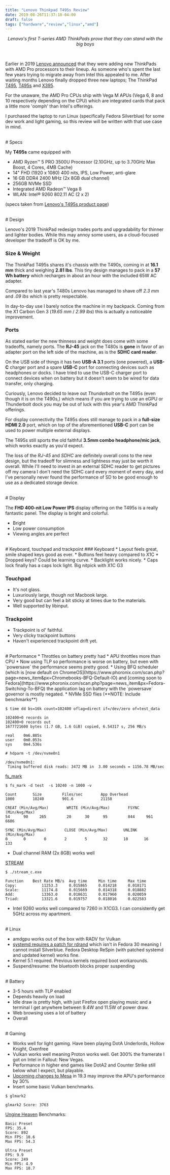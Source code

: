 ```yaml
---
title: "Lenovo Thinkpad T495s Review"
date: 2019-08-26T11:37:10-04:00
draft: false
tags: ["hardware","review","linux","amd"]
---
```


<p align="center">
  <i>
    Lenovo's first T-series AMD ThinkPads prove that they can stand with the big boys
  </i>
</p>
<br />

Earlier in 2019 [Lenovo announced](https://www.theverge.com/circuitbreaker/2017/9/7/16267428/lenovo-a275-a475-thinkpad-amd-pro-processors) that they were adding new ThinkPads with AMD Pro processors to their lineup.
As someone who's spent the last few years trying to migrate away from Intel this appealed to me.
After waiting months Lenovo finally dropped three new laptops; The ThinkPad [T495](https://www.lenovo.com/us/en/laptops/thinkpad/thinkpad-t-series/T495/p/22TP2TTT495), [T495s](https://www.lenovo.com/us/en/laptops/thinkpad/thinkpad-t-series/T495s/p/22TP2TT495S) and [X395](https://www.lenovo.com/us/en/laptops/thinkpad/thinkpad-x/X395/p/22TP2TXX395).


For the unaware, the AMD Pro CPUs ship with Vega M APUs (Vega 6, 8 and 10 respectively depending on the CPU) which are integrated cards that pack a little more 'oomph' than Intel's offerings.


I purchased the laptop to run Linux (specifically Fedora Silverblue) for some dev work and light gaming, so this review will be written with that use case in mind.

<br />
# Specs <i class="far fa-check-circle"></i>


My **T495s** came equipped with


* AMD Ryzen™ 5 PRO 3500U Processor (2.10GHz, up to 3.70GHz Max Boost, 4 Cores, 4MB Cache)
* 14" FHD (1920 x 1080) 400 nits, IPS, Low Power, anti-glare
* 16 GB DDR4 2400 MHz (2x 8GB dual channel)
* 256GB NVMe SSD
* Integrated AMD Radeon™ Vega 8
* WLAN: Intel® 9260 802.11 AC (2 x 2)

(specs taken from [Lenovo's T495s product page](https://www.lenovo.com/us/en/laptops/thinkpad/thinkpad-t-series/T495s/p/22TP2TT495S))


<br />
# Design <i class="far fa-check-circle"></i>


Lenovo's 2019 ThinkPad redesign trades ports and upgradability for thinner and lighter bodies.
While this may annoy some users, as a cloud-focused developer the tradeoff is OK by me.


### Size & Weight <i class="far fa-check-circle"></i>


The ThinkPad T495s shares it's chassis with the T490s, coming in at **16.1 mm** thick and weighing **2.81 lbs**.
This tiny design manages to pack in a **57 Wh battery** which recharges in about an hour with the included 65W AC adapter.


Compared to last year's T480s Lenovo has managed to shave off *2.3 mm* and *.09 lbs* which is pretty respectable.


In day-to-day use I barely notice the machine in my backpack. Coming from the X1 Carbon Gen 3 (*19.65 mm* / *2.99 lbs*) this is actually a noticeable improvement.


### Ports <i class="far fa-question-circle"></i>


As stated earlier the new thinness and weight does come with some tradeoffs, namely ports.
The **RJ-45** jack on the T480s is **gone** in favor of an adapter port on the left side of the machine, as is the **SDHC card reader**.


On the USB side of things it has two **USB-A 3.1** ports (one powered), a **USB-C** charger port and a spare **USB-C** port for connecting devices such as headphones or docks. I have tried to use the USB-C charger port to connect devices when on battery but it doesn't seem to be wired for data transfer, only charging.


Curiously, Lenovo decided to leave out *Thunderbolt* on the T495s (even though it is on the T490s,) which means if you are trying to use an eGPU or Thunderbolt dock you may be out of luck with this year's AMD ThinkPad offerings.


For display connectivity the T495s does still manage to pack in a **full-size HDMI 2.0** port, which on top of the aforementioned **USB-C** port can be used to power multiple external displays.


The T495s still sports the old faithful **3.5mm combo headphone/mic jack**, which works exactly as you'd expect.


The loss of the *RJ-45* and *SDHC* are definitely overall cons to the new design, but the tradeoff for slimness and lightness may just be worth it overall.
While I'll need to invest in an external SDHC reader to get pictures off my camera I don't need the SDHC card every moment of every day, and I've personally never found the performance of SD to be good enough to use as a dedicated storage device.


<br />
# Display <i class="far fa-check-circle"></i>


The **FHD 400-nit Low Power IPS** display offering on the T495s is a really fantastic panel.
The display is bright and colorful. 
* Bright
* Low power consumption
* Viewing angles are perfect


<br />
# Keyboard, touchpad and trackpoint <i class="far fa-check-circle"></i>
### Keyboard <i class="far fa-question-circle"></i>
* Layout feels great, smile shaped keys good as ever.
* Buttons feel heavy compared to X1C
* Dropped keys? Could be learning curve.
* Backlight works nicely.
* Caps lock finally has a caps lock light. Big nitpick with X1C G3


### Touchpad <i class="far fa-check-circle"></i>
* It's not glass.
* Luxuriously large, though not Macbook large.
* Very good but can feel a bit sticky at times due to the materials.
* Well supported by libinput.


### Trackpoint <i class="far fa-check-circle"></i>
* Trackpoint is ol' faithful.
* Very clicky trackpoint buttons
* Haven't experienced trackpoint drift yet.


<br />
# Performance <i class="far fa-question-circle"></i>
* Throttles on battery pretty had
* APU throttles more than CPU
* Now using TLP so performance is worse on battery, but even with `powersave` the performance seems pretty good.
* Using BFQ scheduler (which is [now default on ChromeOS](https://www.phoronix.com/scan.php?page=news_item&px=Chromebooks-BFQ-Default-IO) and [coming soon to Fedora](https://www.phoronix.com/scan.php?page=news_item&px=Fedora-Switching-To-BFQ) the application lag on battery with the `powersave` governor is mostly negated.
* NVMe SSD flies (**NOTE: Include benchmarks**)

`$ time dd bs=16k count=102400 oflag=direct if=/dev/zero of=test_data`

```
102400+0 records in
102400+0 records out
1677721600 bytes (1.7 GB, 1.6 GiB) copied, 6.54317 s, 256 MB/s

real    0m6.885s
user    0m0.053s
sys     0m4.536s
```


`# hdparm -t /dev/nvme0n1`

```
/dev/nvme0n1:
 Timing buffered disk reads: 3472 MB in  3.00 seconds = 1156.78 MB/sec
```


[fs_mark](https://github.com/josefbacik/fs_mark)

`$ fs_mark -d test  -s 10240 -n 1000 -v`

```
Count       Size         Files/sec        App Overhead
1000        10240        901.6            21158

CREAT (Min/Avg/Max)        WRITE (Min/Avg/Max)        FSYNC (Min/Avg/Max)
54      90     265         20      30      95         844     961     6606

SYNC (Min/Avg/Max)        CLOSE (Min/Avg/Max)       UNLINK (Min/Avg/Max)
0       0        0        2        5       32       10       16      133
```

* Dual channel RAM (2x 8GB) works well

[STREAM](https://github.com/jeffhammond/STREAM)

`$ ./stream_c.exe`

```
Function    Best Rate MB/s  Avg time     Min time     Max time
Copy:           11253.3     0.015865     0.014218     0.018171
Scale:          11174.8     0.015669     0.014318     0.018882
Add:            13363.0     0.018631     0.017960     0.020059
Triad:          13321.6     0.019757     0.018016     0.022583
```

* Intel 9260 works well compared to 7260 in X1CG3. I can consistently get 5GHz across my apartment.

<br />
# Linux <i class="far fa-check-circle"></i>

* amdgpu works out of the box with RADV for Vulkan
* [systemd requires a patch for rdrand](https://github.com/systemd/systemd/issues/11810) which isn't in Fedora 30 meaning I cannot install Silverblue. Fedora Desktop ReSpin (with patched systemd and updated kernel) works fine.
* Kernel 5.1 required. Previous kernels required boot workarounds.
* Suspend/resume: the bluetooth blocks proper suspending

<br />
# Battery <i class="far fa-times-circle"></i>


* 3-5 hours with TLP enabled
* Depends heavily on load
* Idle draw is pretty high, with just Firefox open playing music and a terminal I get anywhere between 9.4W and 11.5W of power draw.
* Web browsing uses a lot of battery
* Overall


<br />
# Gaming <i class="far fa-check-circle"></i>

* Works well for light gaming. Have been playing DotA Underlords, Hollow Knight, Oxenfree
* Vulkan works well meaning Proton works well. Get 300% the framerate I got on Intel in Fallout: New Vegas.
* Performance in higher end games like DotA2 and Counter Strike still below what I expect, but playable.
* [Upcoming changes to Mesa](https://www.phoronix.com/scan.php?page=news_item&px=Mesa-Radeon-Boost-No-vRAM-Type) in 19.3 may improve the APU's performance by 30%
* Insert some basic Vulkan benchmarks.

`$ glmark2`
```
glmark2 Score: 3763
```

[Ungine Heaven](https://benchmark.unigine.com/heaven?lang=en) Benchmarks:

```
Basic Preset
FPS: 35.4
Score: 892
Min FPS: 10.6
Max FPS: 54.3
```

```
Ultra Preset
FPS: 9.9
Score: 249
Min FPS: 4.9
Max FPS: 18.7
```

